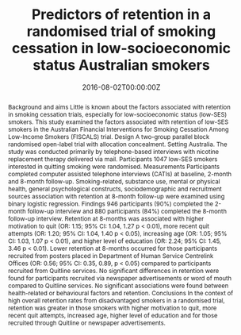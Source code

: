 ﻿---
title: "Predictors of retention in a randomised trial of smoking cessation in low-socioeconomic status Australian smokers"
authors:
- Ryan J Courtney
- admin
- Veronica Boland
- Kristy A Martire
- Billie Bonevski
- Wayne Hall
- Mohammad Siahpush
- Ron Borland
- Christopher M. Doran
- Robert West
- Michael Farrell
- Richard P Mattick
date: "2016-08-02T00:00:00Z"
publishDate: "2016-08-02T00:00:00Z"
doi: "10.1016/j.addbeh.2016.07.019"
url_source: "https://www.sciencedirect.com/science/article/pii/S0306460316302684"
abstract: "Background and aims
Little is known about the factors associated with retention in smoking cessation trials, especially for low-socioeconomic status (low-SES) smokers. This study examined the factors associated with retention of low-SES smokers in the Australian Financial Interventions for Smoking Cessation Among Low-Income Smokers (FISCALS) trial.
Design
A two-group parallel block randomised open-label trial with allocation concealment.
Setting
Australia. The study was conducted primarily by telephone-based interviews with nicotine replacement therapy delivered via mail.
Participants
1047 low-SES smokers interested in quitting smoking were randomised.
Measurements
Participants completed computer assisted telephone interviews (CATIs) at baseline, 2-month and 8-month follow-up. Smoking-related, substance use, mental or physical health, general psychological constructs, sociodemographic and recruitment sources association with retention at 8-month follow-up were examined using binary logistic regression.
Findings
946 participants (90%) completed the 2-month follow-up interview and 880 participants (84%) completed the 8-month follow-up interview. Retention at 8-months was associated with higher motivation to quit (OR: 1.15; 95% CI: 1.04, 1.27 p < 0.01), more recent quit attempts (OR: 1.20; 95% CI: 1.04, 1.40 p < 0.05), increasing age (OR: 1.05; 95% CI: 1.03, 1.07 p < 0.01), and higher level of education (OR: 2.24; 95% CI: 1.45, 3.46 p < 0.01). Lower retention at 8-months occurred for those participants recruited from posters placed in Department of Human Service Centrelink Offices (OR: 0.56; 95% CI: 0.35, 0.89, p < 0.05) compared to participants recruited from Quitline services. No significant differences in retention were found for participants recruited via newspaper advertisements or word of mouth compared to Quitline services. No significant associations were found between health-related or behavioural factors and retention.
Conclusions
In the context of high overall retention rates from disadvantaged smokers in a randomised trial, retention was greater in those smokers with higher motivation to quit, more recent quit attempts, increased age, higher level of education and for those recruited through Quitline or newspaper advertisements."
featured: false
image:
  caption: 'Image credit: [**The Conversation**]'
  focal_point: ""
  preview_only: false
projects: []
publication: 'Addictive Behaviors 64'
publication_short: ""
publication_types:
- "2"
summary: Examination of the factors that predict retention in an RCT of low socioeconomic status smokers.
tags:
- Smoking
- RCT
---
